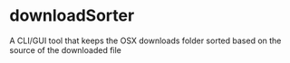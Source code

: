 # downloadSorter
A CLI/GUI tool that keeps the OSX downloads folder sorted based on the source of the downloaded file
